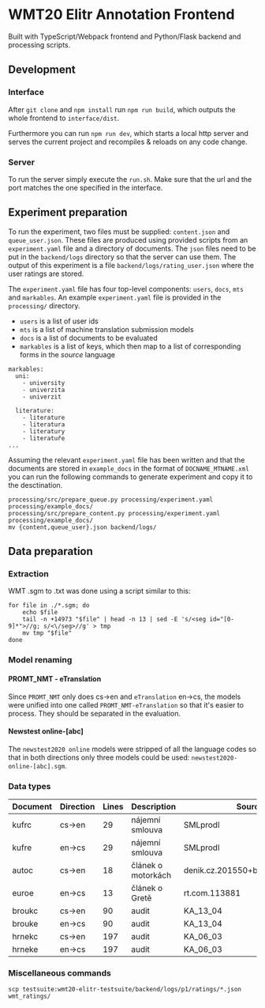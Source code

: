 # WMT20 Elitr Annotation Frontend

Built with TypeScript/Webpack frontend and Python/Flask backend and processing scripts.

## Development

### Interface

After `git clone` and `npm install` run `npm run build`, which outputs the whole frontend to `interface/dist`.

Furthermore you can run `npm run dev`, which starts a local http server and serves the current project and recompiles & reloads on any code change.

### Server

To run the server simply execute the `run.sh`. Make sure that the url and the port matches the one specified in the interface.

## Experiment preparation

To run the experiment, two files must be supplied: `content.json` and `queue_user.json`. These files are produced using provided scripts from an `experiment.yaml` file and a directory of documents. The `json` files need to be put in the `backend/logs` directory so that the server can use them. The output of this experiment is a file `backend/logs/rating_user.json` where the user ratings are stored.

The `experiment.yaml` file has four top-level components: `users`, `docs`, `mts` and `markables`. An example `experiment.yaml` file is provided in the `processing/` directory.

- `users` is a list of user ids
- `mts` is a list of machine translation submission models
- `docs` is a list of documents to be evaluated
- `markables` is a list of keys, which then map to a list of corresponding forms in the _source_ language

```
markables:
  uni:
    - university
    - univerzita
    - univerzit

  literature:
    - literature
    - literatura
    - literatury
    - literatuře
...
```

Assuming the relevant `experiment.yaml` file has been written and that the documents are stored in `example_docs` in the format of `DOCNAME_MTNAME.xml` you can run the following commands to generate experiment and copy it to the desctination.

```
processing/src/prepare_queue.py processing/experiment.yaml processing/example_docs/
processing/src/prepare_content.py processing/experiment.yaml processing/example_docs/
mv {content,queue_user}.json backend/logs/
```

## Data preparation

### Extraction

WMT .sgm to .txt was done using a script similar to this:

```
for file in ./*.sgm; do
	echo $file 
	tail -n +14973 "$file" | head -n 13 | sed -E 's/<seg id="[0-9]*">//g; s/<\/seg>//g' > tmp
	mv tmp "$file"
done
```

### Model renaming

#### PROMT_NMT - eTranslation

Since `PROMT_NMT` only does cs->en and `eTranslation` en->cs, the models were unified into one called `PROMT_NMT-eTranslation` so that it's easier to process. They should be separated in the evaluation.

#### Newstest online-[abc]

The `newstest2020 online` models were stripped of all the language codes so that in both directions only three models could be used: `newstest2020-online-[abc].sgm`.

### Data types

| Document | Direction | Lines | Description | Source |
|----------|-----------|-------|-------------|--------|
| kufrc | cs->en | 29 | nájemní smlouva | SMLprodl |
| kufre | en->cs | 29 | nájemní smlouva | SMLprodl |
| autoc | cs->en | 18 | článek o motorkách | denik.cz.201550+blesk.cz.189684 |
| euroe | en->cs | 13 | článek o Gretě | rt.com.113881 |
| broukc | cs->en | 90 | audit | KA_13_04 |
| brouke | en->cs | 90 | audit | KA_13_04 |
| hrnekc | cs->en | 197 | audit | KA_06_03 |
| hrneke | en->cs | 197 | audit | KA_06_03 |


### Miscellaneous commands

```
scp testsuite:wmt20-elitr-testsuite/backend/logs/p1/ratings/*.json wmt_ratings/
```